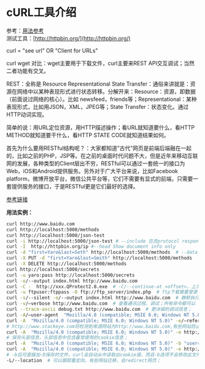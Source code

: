 # cURL工具介绍

参考：[用法参考](http://stackeye.com/categories/curl/)  
测试工具：[http://httpbin.org/](http://httpbin.org/)

curl = "see url" OR "Client for URLs"

curl wget 对比：wget主要用于下载文件，curl主要来REST API交互调试；当然二者功能有交叉。

REST：全称是 Resource Representational State Transfer：通俗来讲就是：资源在网络中以某种表现形式进行状态转移。分解开来：Resource：资源，即数据（前面说过网络的核心）。比如 newsfeed，friends等；Representational：某种表现形式，比如用JSON，XML，JPEG等；State Transfer：状态变化。通过HTTP动词实现。

简单的说：用URL定位资源，用HTTP描述操作；看URL就知道要什么，看HTTP METHOD就知道要干什么，看HTTP STATE CODE就知道结果如何。

首先为什么要用RESTful结构呢？：大家都知道"古代"网页是前端后端融在一起的，比如之前的PHP，JSP等。在之前的桌面时代问题不大，但是近年来移动互联网的发展，各种类型的Client层出不穷，RESTful可以通过一套统一的接口为 Web，iOS和Android提供服务。另外对于广大平台来说，比如Facebook platform，微博开放平台，微信公共平台等，它们不需要有显式的前端，只需要一套提供服务的接口，于是RESTful更是它们最好的选择。

[参考链接](https://www.zhihu.com/question/28557115/answer/48094438)

**用法实例：**

```sh
curl http://www.baidu.com
curl http://localhost:5000/methods
curl http://localhost:5000/json-test
curl -i http://localhost:5000/json-test # --include 包含protocol response headers；
curl -I  http://httpbin.org/ip #--head Show document info only
curl -d "first=Yaro&last=Seth" http://localhost:5000/methods  # --data
curl -X PUT -d "first=Yaro&last=Smith" http://localhost:5000/methods
curl -X DELETE http://localhost:5000/methods
curl http://localhost:5000/secrets
curl -u yaro:pass http://localhost:5000/secrets
curl -o/--output index.html http://www.baidu.com
curl -C -  http://xxx.QProtect2.8.exe  # -C/--continue-at <offset>，上次ctrl+c结束后，自动检测断点续传；
curl -u ftpuser:ftppass -O ftp://ftp_server/index.php  # ftp下载需要登录；
curl -s/--silent -o/--output index.html http://www.baidu.com  # 静默执行；
curl -v/–verbose http://www.baidu.com  # 查看通讯过程、调试；所有命令都可以 -v ；
curl --trace-ascii debug.txt http://www.baidu.com  # 更详细的调试信息；
curl -A/–user-agent  "Mozilla/4.0 (compatible; MSIE 6.0; Windows NT 5.0)" http://www.stackeye.com
curl -A  "Mozilla/4.0 (compatible; MSIE 6.0; Windows NT 5.0)" -e/–referer http://www.baidu.com http://www.stackeye.com
# http://www.stackeye.com将检测到来源网站为http://www.baidu.com,有些网站防止图片盗链（防止站外引用）。
curl -A  "Mozilla/4.0 (compatible; MSIE 6.0; Windows NT 5.0)" -e http://www.baidu.com -D/--dump-header stackeyecookie.txt http://www.stackeye.com
# 保存头部信息，头部信息中包含最常使用的cookie信息；
curl -A  "Mozilla/4.0 (compatible; MSIE 6.0; Windows NT 5.0)" -b "user=Adeploy;pass=password" http://www.stackeye.com  # 或者加载cookie文件；
curl -A  "Mozilla/4.0 (compatible; MSIE 6.0; Windows NT 5.0)" -e http://www.baidu.com -b/--cookie stackeyecookie.txt http://www.stackeye.com
# -b后可直接加-D保存的文件，curl会自动从中读取出cookie值，而且-b选项不会修改此文件。
-L/--location  # 可以跟踪重定向，有些网站迁移，会redirect网页；
```
